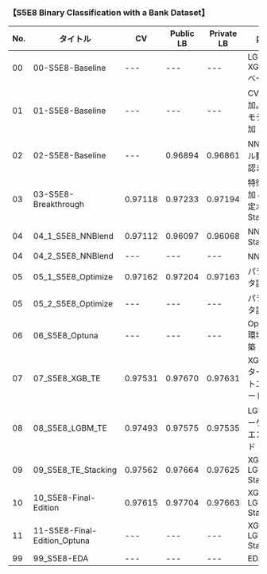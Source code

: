 ### 【S5E8 Binary Classification with a Bank Dataset】
|  No. | タイトル | CV | Public LB | Private LB | 内容 |
|---|---|---|---|---|---|
| 00 | 00-S5E8-Baseline | --- | --- | --- | LGBM, XGB, CBベース |
| 01 | 01-S5E8-Baseline | --- | --- | --- | CV追加。NNモデル追加 |
| 02 | 02-S5E8-Baseline | --- | 0.96894 | 0.96861 | NNモデル動作確認まで |
| 03 | 03-S5E8-Breakthrough | 0.97118 | 0.97233 | 0.97194 | 特徴量追加 & 決定木Stacking |
| 04 | 04_1_S5E8_NNBlend | 0.97112 | 0.96097 | 0.96068 | NN追加Stacking |
| 04 | 04_2_S5E8_NNBlend | --- | --- | --- | NN編集 |
| 05 | 05_1_S5E8_Optimize | 0.97162 | 0.97204 | 0.97163 | パラメータ調整 |
| 05 | 05_2_S5E8_Optimize | --- | --- | --- | パラメータ調整 |
| 06 | 06_S5E8_Optuna | --- | --- | --- | Optuna環境の構築 |
| 07 | 07_S5E8_XGB_TE | 0.97531 | 0.97670 | 0.97631 | XGBoostターゲットエンコード |
| 08 | 08_S5E8_LGBM_TE | 0.97493 | 0.97575 | 0.97535 | LGMBターゲットエンコード |
| 09 | 09_S5E8_TE_Stacking | 0.97562 | 0.97664 | 0.97625 | XGB + LGBM Stacking |
| 10 | 10_S5E8-Final-Edition | 0.97615 | 0.97704 | 0.97663 | XGB + LGBM Stacking |
| 11 | 11-S5E8-Final-Edition_Optuna | --- | --- | --- | XGB + LGBM Stacking |
| 99 | 99_S5E8-EDA | --- |--- | --- | EDA |